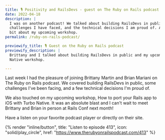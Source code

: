 ```yaml
---
title: 🎙 Positivity and RailsDevs - guest on The Ruby on Rails podcast
date: 2022-04-18
description: |
  I was on another podcast! We talked about building RailsDevs in public,
  challenges I have faced, and the technical decisions I am proud of. Also, a
  bit about my upcoming workshop.
permalink: /ruby-on-rails-podcast/

previewify_title: 🎙 Guest on the Ruby on Rails podcast
previewify_description: |
  Brittany and I talked about building RailsDevs in public and my upcoming Turbo
  Native workshop.

---
```


Last week I had the pleasure of joining Brittany Martin and Brian Mariani on The Ruby on Rails podcast. We covered building RailsDevs in public, some challenges I've been facing, and a few technical decisions I'm proud of.

We also touched on my upcoming workshop, How to port your Rails app to iOS with Turbo Native. It was an absolute blast and I can't wait to meet Brittany and Brian in person at Rails Conf next month!

Have a listen on your favorite podcast player or directly on their site.

{% render "inline/button", title: "Listen to episode 413", icon: "solid/play_circle", href: "https://www.therubyonrailspodcast.com/413" %}

